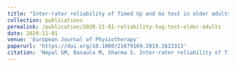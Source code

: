 ```yaml
---
title: "Inter-rater reliability of Timed Up and Go test in older adults measured by physiotherapist and caregivers"
collection: publications
permalink: /publication/2020-11-01-reliability-tug-test-older-adults
date: 2020-11-01
venue: 'European Journal of Physiotherapy'
paperurl: 'https://doi.org/10.1080/21679169.2019.1623313'
citation: 'Nepal GM, Basaula M, Sharma S. Inter-rater reliability of Timed Up and Go test in older adults measured by physiotherapist and caregivers. European Journal of Physiotherapy 2020;22(6):325-331.'
---
```

